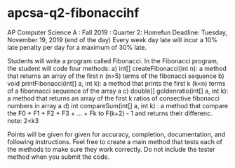 # apcsa-q2-fibonaccihf

AP Computer Science A : Fall 2019 : Quarter 2: Homefun Deadline: Tuesday, November 19, 2019 (end of the day) Every week day late will incur a 10% late penalty per day for a maximum of 30% late.

Students will write a program called Fibonacci. In the Fibonacci program, the student will code four methods: a) int[] createFibonacci(int n): a method that returns an array of the first n (n>5) terms of the fibonacci sequence b) void printFibonacci(int[] a, int k): a method that prints the first k (k<n) terms of a fibonnacci sequence of the array a c) double[] goldenratio(int[] a, int k): a method that returns an array of the first k ratios of consective fibonacci numbers in array a d) int compareSum(int[] a, int k) : a method that compare the F0 + F1 + F2 + F3 + ... + Fk to F(k+2) - 1 and returns their differenc. note: 2<k3

Points will be given for given for accuracy, completion, documentation, and following instructions. Feel free to create a main method that tests each of the methods to make sure they work correctly. Do not include the tester method when you submit the code.
